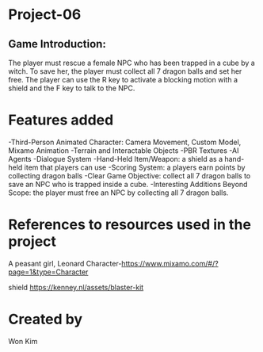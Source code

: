 # Project-06

## Game Introduction:
The player must rescue a female NPC who has been trapped in a cube by a witch. To save her, the player must collect all 7 dragon balls and set her free. The player can use the R key to activate a blocking motion with a shield and the F key to talk to the NPC.

# Features added
-Third-Person Animated Character: Camera Movement, Custom Model, Mixamo Animation
-Terrain and Interactable Objects
-PBR Textures
-AI Agents
-Dialogue System
-Hand-Held Item/Weapon: a shield as a hand-held item that players can use
-Scoring System: a players earn points by collecting dragon balls
-Clear Game Objective: collect all 7 dragon balls to save an NPC who is trapped inside a cube.
-Interesting Additions Beyond Scope: the player must free an NPC by collecting all 7 dragon balls.

# References to resources used in the project

A peasant girl, Leonard
Character-https://www.mixamo.com/#/?page=1&type=Character

shield
https://kenney.nl/assets/blaster-kit

# Created by
Won Kim